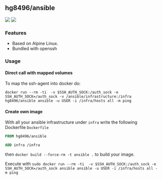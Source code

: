 ## hg8496/ansible

[![](https://images.microbadger.com/badges/version/hg8496/ansible.svg)](http://microbadger.com/images/hg8496/ansible "Get your own version badge on microbadger.com") [![](https://images.microbadger.com/badges/image/hg8496/ansible.svg)](http://microbadger.com/images/hg8496/ansible "Get your own image badge on microbadger.com")

### Features
- Based on Alpine Linux.
- Bundled with openssh

### Usage 
#### Direct call with mapped volumes
To map the ssh-agent into docker do:

`docker run --rm -ti  -v $SSH_AUTH_SOCK:/auth_sock -e SSH_AUTH_SOCK=/auth_sock -v /ansible/infrastructure:/infra hg8496/ansible ansible -u USER -i /infra/hosts all -m ping`

#### Create own image
With all your ansible infrastructure under `infra` write the following Dockerfile
`Dockerfile`
```dockerfile
FROM hg8496/ansible

ADD infra /infra
```
then `docker build --force-rm -t ansible .` to build your image.

Execute with `sudo docker run --rm -ti  -v $SSH_AUTH_SOCK:/auth_sock -e SSH_AUTH_SOCK=/auth_sock ansible ansible -u USER -i /infra/hosts all -m ping`